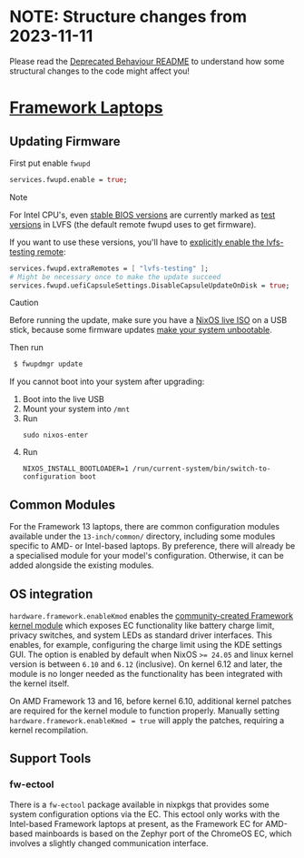 # NOTE: Structure changes from 2023-11-11

Please read the [Deprecated Behaviour README](./OLD-BEHAVIOUR-DEPRECATION.md) to understand how some structural changes to
the code might affect you!

# [Framework Laptops](https://frame.work/)

## Updating Firmware

First put enable `fwupd`

```nix
services.fwupd.enable = true;
```

> [!Note]
> For Intel CPU's, even [stable BIOS versions](https://community.frame.work/t/responded-11th-gen-intel-core-bios-3-17-release/25137#update-april-11-2023-2) are currently marked as [test versions](https://fwupd.org/lvfs/devices/work.frame.Laptop.TGL.BIOS.firmware) in LVFS (the default remote fwupd uses to get firmware).
>
> If you want to use these versions, you'll have to [explicitly enable the lvfs-testing remote](https://community.frame.work/t/responded-11th-gen-intel-core-bios-3-17-release/25137#linuxlvfs-7):
>
> ```nix
> services.fwupd.extraRemotes = [ "lvfs-testing" ];
> # Might be necessary once to make the update succeed
> services.fwupd.uefiCapsuleSettings.DisableCapsuleUpdateOnDisk = true;
> ```

> [!Caution]
> Before running the update, make sure you have a [NixOS live ISO](https://nixos.org/download/#nixos-iso) on a USB stick, because some firmware updates [make your system unbootable](https://community.frame.work/t/drive-not-bootable-after-bios-update/12887).

Then run

```sh
 $ fwupdmgr update
```

If you cannot boot into your system after upgrading:
1. Boot into the live USB
2. Mount your system into `/mnt`
3. Run
   ```
   sudo nixos-enter
   ```
4. Run
   ```
   NIXOS_INSTALL_BOOTLOADER=1 /run/current-system/bin/switch-to-configuration boot
   ```

## Common Modules

For the Framework 13 laptops, there are common configuration modules available under the `13-inch/common/` directory,
including some modules specific to AMD- or Intel-based laptops. By preference, there will already be a specialised
module for your model's configuration. Otherwise, it can be added alongside the existing modules.

## OS integration

`hardware.framework.enableKmod` enables the [community-created Framework kernel
module](https://github.com/DHowett/framework-laptop-kmod) which exposes EC functionality like battery charge limit,
privacy switches, and system LEDs as standard driver interfaces. This enables, for example, configuring the charge limit
using the KDE settings GUI. The option is enabled by default when NixOS `>= 24.05` and linux kernel version is between
`6.10` and `6.12` (inclusive). On kernel 6.12 and later, the module is no longer needed as the functionality has been
integrated with the kernel itself.

On AMD Framework 13 and 16, before kernel 6.10, additional kernel patches are required for the kernel module to function
properly. Manually setting `hardware.framework.enableKmod = true` will apply the patches, requiring a kernel
recompilation.

## Support Tools

### fw-ectool

There is a `fw-ectool` package available in nixpkgs that provides some system configuration options via the EC.
This ectool only works with the Intel-based Framework laptops at present, as the Framework EC for AMD-based mainboards
is based on the Zephyr port of the ChromeOS EC, which involves a slightly changed communication interface.
